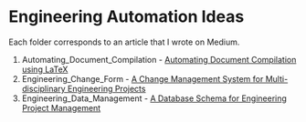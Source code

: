 # Engineering Automation Ideas 
Each folder corresponds to an article that I wrote on Medium.
1. Automating_Document_Compilation - [Automating Document Compilation using LaTeX](https://medium.com/@roshnnoronha/automating-document-compilation-using-latex-200a66d5ce27)
2. Engineering_Change_Form - [A Change Management System for Multi-disciplinary Engineering Projects](https://medium.com/@roshnnoronha/a-change-management-system-for-multi-disciplinary-engineering-projects-8a7ca4579f81)
3. Engineering_Data_Management - [A Database Schema for Engineering Project Management](https://roshnnoronha.medium.com/a-database-schema-for-engineering-project-management-51d1b1f1078c)

